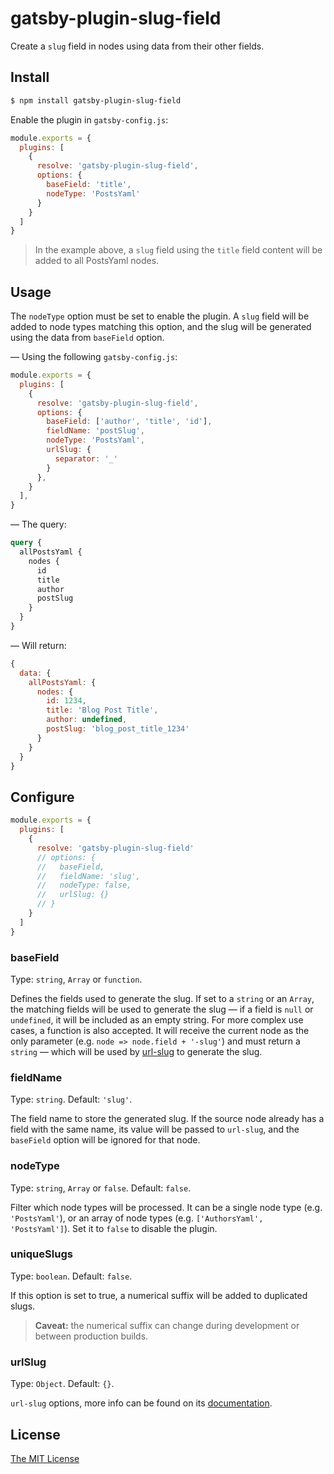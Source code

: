 # gatsby-plugin-slug-field

Create a `slug` field in nodes using data from their other fields.

## Install

```sh
$ npm install gatsby-plugin-slug-field
```

Enable the plugin in `gatsby-config.js`:

```js
module.exports = {
  plugins: [
    {
      resolve: 'gatsby-plugin-slug-field',
      options: {
        baseField: 'title',
        nodeType: 'PostsYaml'
      }
    }
  ]
}
```

> In the example above, a `slug` field using the `title` field content will be
> added to all PostsYaml nodes.

## Usage

The `nodeType` option must be set to enable the plugin. A `slug` field will be
added to node types matching this option, and the slug will be generated using
the data from `baseField` option.

— Using the following `gatsby-config.js`:

```js
module.exports = {
  plugins: [
    {
      resolve: 'gatsby-plugin-slug-field',
      options: {
        baseField: ['author', 'title', 'id'],
        fieldName: 'postSlug',
        nodeType: 'PostsYaml',
        urlSlug: {
          separator: '_'
        }
      },
    }
  ],
}
```

— The query:

```graphql
query {
  allPostsYaml {
    nodes {
      id
      title
      author
      postSlug
    }
  }
}
```

— Will return:

```js
{
  data: {
    allPostsYaml: {
      nodes: {
        id: 1234,
        title: 'Blog Post Title',
        author: undefined,
        postSlug: 'blog_post_title_1234'
      }
    }
  }
}
```

## Configure

```js
module.exports = {
  plugins: [
    {
      resolve: 'gatsby-plugin-slug-field'
      // options: {
      //   baseField,
      //   fieldName: 'slug',
      //   nodeType: false,
      //   urlSlug: {}
      // }
    }
  ]
}
```

### baseField

Type: `string`, `Array` or `function`.

Defines the fields used to generate the slug. If set to a `string` or an
`Array`, the matching fields will be used to generate the slug — if a field is
`null` or `undefined`, it will be included as an empty string. For more complex
use cases, a function is also accepted. It will receive the current node as the
only parameter (e.g. `node => node.field + '-slug'`) and must return a `string`
— which will be used by [url-slug][1] to generate the slug.

### fieldName

Type: `string`. Default: `'slug'`.

The field name to store the generated slug. If the source node already has a
field with the same name, its value will be passed to `url-slug`, and the
`baseField` option will be ignored for that node.

### nodeType

Type: `string`, `Array` or `false`. Default: `false`.

Filter which node types will be processed. It can be a single node type (e.g.
`'PostsYaml'`), or an array of node types (e.g. `['AuthorsYaml', 'PostsYaml']`).
Set it to `false` to disable the plugin.

### uniqueSlugs

Type: `boolean`. Default: `false`.

If this option is set to true, a numerical suffix will be added to duplicated
slugs.

> __Caveat:__ the numerical suffix can change during development or between
> production builds.

### urlSlug

Type: `Object`. Default: `{}`.

`url-slug` options, more info can be found on its [documentation][2].

## License

[The MIT License][license]

[1]: https://github.com/stldo/url-slug
[2]: https://github.com/stldo/url-slug#readme
[license]: ./LICENSE

